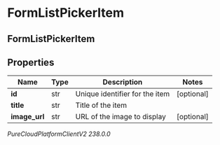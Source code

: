 # FormListPickerItem

## FormListPickerItem

## Properties

|Name | Type | Description | Notes|
|------------ | ------------- | ------------- | -------------|
| **id** | str | Unique identifier for the item | [optional] |
| **title** | str | Title of the item | |
| **image_url** | str | URL of the image to display | [optional] |



_PureCloudPlatformClientV2 238.0.0_
